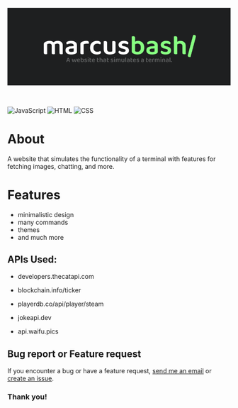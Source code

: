 [![](md/img/banner.png)](https://bash.coelhomarcus.com/)

</br>

![JavaScript](https://img.shields.io/badge/JavaScript-F7DF1E?style=for-the-badge&logo=javascript&logoColor=black)
![HTML](https://img.shields.io/badge/HTML-E34F26?style=for-the-badge&logo=html5&logoColor=white)
![CSS](https://img.shields.io/badge/CSS-1572B6?style=for-the-badge&logo=css3&logoColor=white)

# About
A website that simulates the functionality of a terminal with features for fetching images, chatting, and more.

# Features
- minimalistic design
- many commands
- themes
- and much more

## APIs Used:
- developers.thecatapi.com

- blockchain.info/ticker

- playerdb.co/api/player/steam

- jokeapi.dev

- api.waifu.pics

## Bug report or Feature request
If you encounter a bug or have a feature request, [send me an email](mailto:marcusrangelcoelho@gmail.com) or [create an issue](https://github.com/coelhomarcus/marcusbash/issues).

### Thank you!
